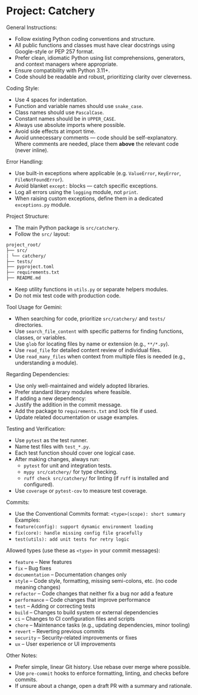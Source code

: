 # Project: Catchery

General Instructions:

- Follow existing Python coding conventions and structure.
- All public functions and classes must have clear docstrings using Google-style or PEP 257 format.
- Prefer clean, idiomatic Python using list comprehensions, generators, and context managers where appropriate.
- Ensure compatibility with Python 3.11+.
- Code should be readable and robust, prioritizing clarity over cleverness.

Coding Style:

- Use 4 spaces for indentation.
- Function and variable names should use `snake_case`.
- Class names should use `PascalCase`.
- Constant names should be in `UPPER_CASE`.
- Always use absolute imports where possible.
- Avoid side effects at import time.
- Avoid unnecessary comments — code should be self-explanatory. Where comments are needed, place them **above** the relevant code (never inline).

Error Handling:

- Use built-in exceptions where applicable (e.g. `ValueError`, `KeyError`, `FileNotFoundError`).
- Avoid blanket `except:` blocks — catch specific exceptions.
- Log all errors using the `logging` module, not `print`.
- When raising custom exceptions, define them in a dedicated `exceptions.py` module.

Project Structure:

- The main Python package is `src/catchery`.
- Follow the `src/` layout:

```bash
project_root/
├── src/
│ └── catchery/
├── tests/
├── pyproject.toml
├── requirements.txt
├── README.md
```

- Keep utility functions in `utils.py` or separate helpers modules.
- Do not mix test code with production code.

Tool Usage for Gemini:

- When searching for code, prioritize `src/catchery/` and `tests/` directories.
- Use `search_file_content` with specific patterns for finding functions, classes, or variables.
- Use `glob` for locating files by name or extension (e.g., `**/*.py`).
- Use `read_file` for detailed content review of individual files.
- Use `read_many_files` when context from multiple files is needed (e.g., understanding a module).

Regarding Dependencies:

- Use only well-maintained and widely adopted libraries.
- Prefer standard library modules where feasible.
- If adding a new dependency:
- Justify the addition in the commit message.
- Add the package to `requirements.txt` and lock file if used.
- Update related documentation or usage examples.

Testing and Verification:

- Use `pytest` as the test runner.
- Name test files with `test_*.py`.
- Each test function should cover one logical case.
- After making changes, always run:
  - `pytest` for unit and integration tests.
  - `mypy src/catchery/` for type checking.
  - `ruff check src/catchery/` for linting (if `ruff` is installed and configured).
- Use `coverage` or `pytest-cov` to measure test coverage.

Commits:

- Use the Conventional Commits format: `<type>(scope): short summary`
Examples:
- `feature(config): support dynamic environment loading`
- `fix(core): handle missing config file gracefully`
- `test(utils): add unit tests for retry logic`

Allowed types (use these as `<type>` in your commit messages):

- `feature` – New features
- `fix` – Bug fixes
- `documentation` – Documentation changes only
- `style` – Code style, formatting, missing semi-colons, etc. (no code meaning changes)
- `refactor` – Code changes that neither fix a bug nor add a feature
- `performance` – Code changes that improve performance
- `test` – Adding or correcting tests
- `build` – Changes to build system or external dependencies
- `ci` – Changes to CI configuration files and scripts
- `chore` – Maintenance tasks (e.g., updating dependencies, minor tooling)
- `revert` – Reverting previous commits
- `security` – Security-related improvements or fixes
- `ux` – User experience or UI improvements

Other Notes:

- Prefer simple, linear Git history. Use rebase over merge where possible.
- Use `pre-commit` hooks to enforce formatting, linting, and checks before commits.
- If unsure about a change, open a draft PR with a summary and rationale.
